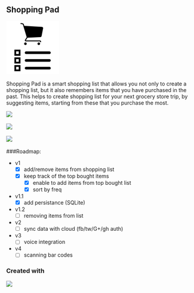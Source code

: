 ## Shopping Pad

![Shopping Pad](ShoppingPad.png)

Shopping Pad is a smart shopping list that allows you not only to create a shopping list, but it also remembers items that you have purchased in the past. This helps to create shopping list for your next grocery store trip, by suggesting items, starting from these that you purchase the most.

<a href="https://itunes.apple.com/us/app/shopping-pad/id1099704934"><img src="http://drexel.edu/~/media/Images/alumni/Social%20media%20icons/App-Store-Icon.ashx?la=en&hash=0410913BCDF4491F0696B07A5D5123F6EC77971E" width="200px" /></a>

<a href="https://play.google.com/store/apps/details?id=jj09.shoppingpad"><img src="http://seom.esa.int/files/googleplay_icon.jpg" width="200px" /></a>

<a href="https://www.microsoft.com/en-us/store/apps/shopping-pad/9nblggh4lzmw"><img src="http://www.music-maker.com/fileadmin/MumaCore/images/cta/btn-windows-store-en.png" width="200px" /></a>
	
###Roadmap:
* v1
	* [x] add/remove items from shopping list
	* [x] keep track of the top bought items
		* [x] enable to add items from top bought list
		* [x] sort by freq

* v1.1
	* [x] add persistance (SQLite)
    
* v1.2
    * [ ] removing items from list

* v2
	* [ ] sync data with cloud (fb/tw/G+/gh auth)

* v3
	* [ ] voice integration

* v4
	* [ ] scanning bar codes

### Created with

<a href="http://xamarin.com"><img src="http://appindex.com/wp-content/uploads/2014/08/Xamarin-Inc..zpoh_xamarin-logo-hexagon-blue.png" width="800px" /></a>

